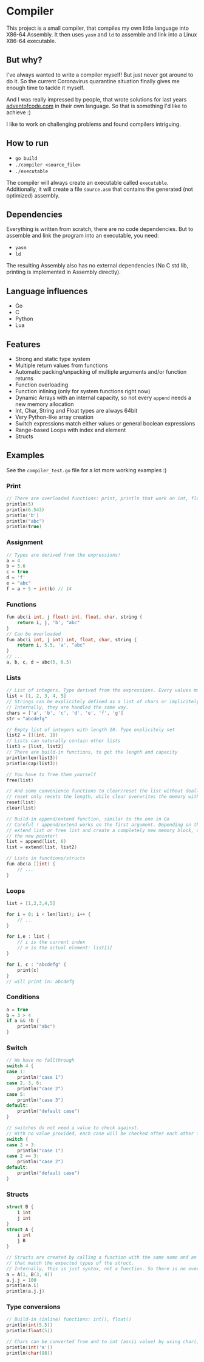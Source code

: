 
# Compiler

This project is a small compiler, that compiles my own little language into X86-64 Assembly.
It then uses `yasm` and `ld` to assemble and link into a Linux X86-64 executable.

## But why?

I've always wanted to write a compiler myself! But just never got around to do it. So the current Coronavirus quarantine
situation finally gives me enough time to tackle it myself.

And I was really impressed by people, that wrote solutions for last years [adventofcode.com](https://adventofcode.com)
in their own language. So that is something I'd like to achieve :)

I like to work on challenging problems and found compilers intriguing.

## How to run

- `go build`
- `./compiler <source_file>`
- `./executable`

The compiler will always create an executable called `executable`. Additionally, it will create a file `source.asm`
that contains the generated (not optimized) assembly.

## Dependencies

Everything is written from scratch, there are no code dependencies.
But to assemble and link the program into an executable, you need:
- `yasm`
- `ld`

The resulting Assembly also has no external dependencies (No C std lib, printing is implemented in Assembly directly).

## Language influences

- Go
- C
- Python
- Lua

## Features

- Strong and static type system
- Multiple return values from functions
- Automatic packing/unpacking of multiple arguments and/or function returns
- Function overloading
- Function inlining (only for system functions right now)
- Dynamic Arrays with an internal capacity, so not every `append` needs a new memory allocation
- Int, Char, String and Float types are always 64bit
- Very Python-like array creation
- Switch expressions match either values or general boolean expressions
- Range-based Loops with index and element
- Structs

## Examples

See the `compiler_test.go` file for a lot more working examples :)

### Print
```C
// There are overloaded functions: print, println that work on int, float, char, bool and string
println(5)
println(6.543)
println('b')
println("abc")
println(true)
```

### Assignment
```C
// Types are derived from the expressions!
a = 4
b = 5.6
c = true
d = 'f'
e = "abc"
f = a + 5 + int(b) // 14
```

### Functions
```C
fun abc(i int, j float) int, float, char, string {
    return i, j, 'b', "abc"
}
// Can be overloaded
fun abc(i int, j int) int, float, char, string {
    return i, 5.5, 'a', "abc"
}
// ...
a, b, c, d = abc(5, 6.5)
```

### Lists
```C
// List of integers. Type derived from the expressions. Every values must have the exact same type.
list = [1, 2, 3, 4, 5]
// Strings can be explicitely defined as a list of chars or implicitely by using string literals
// Internally, they are handled the same way.
chars = ['a', 'b', 'c', 'd', 'e', 'f', 'g']
str = "abcdefg"

// Empty list of integers with length 10. Type explicitely set
list2 = [](int, 10)
// Lists can naturally contain other lists
list3 = [list, list2]
// There are build-in functions, to get the length and capacity
println(len(list3))
println(cap(list3))

// You have to free them yourself
free(list)

// And some convenience functions to clear/reset the list without deallocating the memory:
// reset only resets the length, while clear overwrites the memory with 0s
reset(list)
clear(list)

// Build-in append/extend function, similar to the one in Go
// Careful ! append/extend works on the first argument. Depending on the available capacity, it will
// extend list or free list and create a completely new memory block, copy list and list2 over and return
// the new pointer!
list = append(list, 6)
list = extend(list, list2)

// Lists in functions/structs
fun abc(a []int) {
    // ...
}
```

### Loops
```C
list = [1,2,3,4,5]

for i = 0; i < len(list); i++ {
    // ...
}

for i,e : list {
    // i is the current index
    // e is the actual element: list[i]
}

for i, c : "abcdefg" {
    print(c)
}
// will print in: abcdefg
```

### Conditions
```C
a = true
b = 3 > 4
if a && !b {
    println("abc")
}
```

### Switch
```C
// We have no fallthrough
switch 4 {
case 1:
    println("case 1")
case 2, 3, 6:
    println("case 2")
case 5:
    println("case 3")
default:
    println("default case")
}

// switches do not need a value to check against.
// With no value provided, each case will be checked after each other for an expression that evaluates to true.
switch {
case 2 > 3:
    println("case 1")
case 2 == 3:
    println("case 2")
default:
    println("default case")
}
```

### Structs
```C
struct B {
    i int
    j int
}
struct A {
    i int
    j B
}

// Structs are created by calling a function with the same name and an exact match of parameters
// that match the expected types of the struct.
// Internally, this is just syntax, not a function. So there is no overhead!
a = A(1, B(3, 4))
a.j.j = 100
println(a.i)
println(a.j.j)
```

### Type conversions
```C
// Build-in (inline) functions: int(), float()
println(int(5.5))
println(float(5))

// Chars can be converted from and to int (ascii value) by using char() or int()
println(int('a'))
println(char(98))
```
